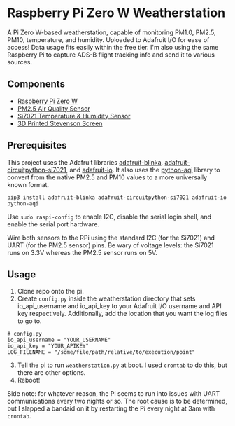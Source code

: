 # Raspberry Pi Zero W Weatherstation

A Pi Zero W-based weatherstation, capable of monitoring PM1.0, PM2.5, PM10, temperature, and humidity. Uploaded to Adafruit I/O for ease of access! Data usage fits easily within the free tier. I'm also using the same Raspberry Pi to capture ADS-B flight tracking info and send it to various sources. 

## Components
* [Raspberry Pi Zero W](https://www.adafruit.com/product/3400)
* [PM2.5 Air Quality Sensor](https://www.adafruit.com/product/3686)
* [Si7021 Temperature & Humidity Sensor](https://www.adafruit.com/product/3251)
* [3D Printed Stevenson Screen](https://www.thingiverse.com/thing:2970799)

## Prerequisites

This project uses the Adafruit libraries [adafruit-blinka](https://github.com/adafruit/Adafruit_Blinka), [adafruit-circuitpython-si7021](https://github.com/adafruit/Adafruit_CircuitPython_SI7021), and [adafruit-io](https://github.com/adafruit/Adafruit_IO_Python). 
It also uses the [python-aqi](https://github.com/hrbonz/python-aqi) library to convert from the native PM2.5 and PM10 values to a more universally known format. 

`pip3 install adafruit-blinka adafruit-circuitpython-si7021 adafruit-io python-aqi` 

Use `sudo raspi-config` to enable I2C, disable the serial login shell, and enable the serial port hardware. 

Wire both sensors to the RPi using the standard I2C (for the Si7021) and UART (for the PM2.5 sensor) pins. Be wary of voltage levels: the Si7021 runs on 3.3V whereas the PM2.5 sensor runs on 5V. 

## Usage
1. Clone repo onto the pi.
2. Create `config.py` inside the weatherstation directory that sets io_api_username and io_api_key to your Adafruit I/O username and API key respectively. Additionally, add the location that you want the log files to go to.
```
# config.py
io_api_username = "YOUR_USERNAME"
io_api_key = "YOUR_APIKEY"
LOG_FILENAME = "/some/file/path/relative/to/execution/point"
```
3. Tell the pi to run `weatherstation.py` at boot. I used `crontab` to do this, but there are other options.  
4. Reboot!

Side note: for whatever reason, the Pi seems to run into issues with UART communications every two nights or so. The root cause is to be determined, but I slapped a bandaid on it by restarting the Pi every night at 3am with `crontab`. 
